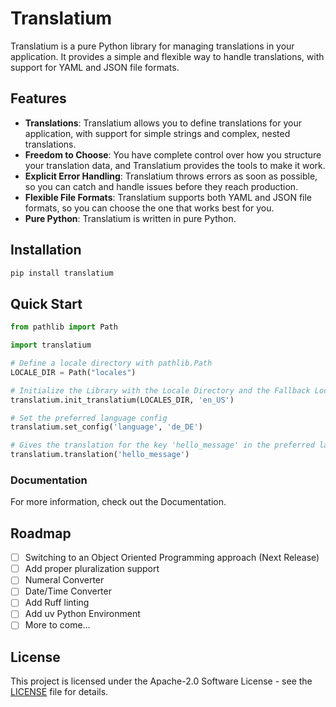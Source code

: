 # Translatium

Translatium is a pure Python library for managing translations in your application. It provides a simple and flexible way to handle translations, with support for YAML and JSON file formats.

## Features

- **Translations**: Translatium allows you to define translations for your application, with support for simple strings and complex, nested translations.
- **Freedom to Choose**: You have complete control over how you structure your translation data, and Translatium provides the tools to make it work.
- **Explicit Error Handling**: Translatium throws errors as soon as possible, so you can catch and handle issues before they reach production.
- **Flexible File Formats**: Translatium supports both YAML and JSON file formats, so you can choose the one that works best for you.
- **Pure Python**: Translatium is written in pure Python.

## Installation

```bash
pip install translatium
```

## Quick Start

```python
from pathlib import Path

import translatium

# Define a locale directory with pathlib.Path
LOCALE_DIR = Path("locales")

# Initialize the Library with the Locale Directory and the Fallback Locale
translatium.init_translatium(LOCALES_DIR, 'en_US')

# Set the preferred language config
translatium.set_config('language', 'de_DE')

# Gives the translation for the key 'hello_message' in the preferred language if available, else in the fallback language
translatium.translation('hello_message')
```

### Documentation

For more information, check out the Documentation.

## Roadmap

- [ ] Switching to an Object Oriented Programming approach (Next Release)
- [ ] Add proper pluralization support
- [ ] Numeral Converter
- [ ] Date/Time Converter
- [ ] Add Ruff linting
- [ ] Add uv Python Environment
- [ ] More to come...

## License

This project is licensed under the Apache-2.0 Software License - see the [LICENSE](LICENSE) file for details.
